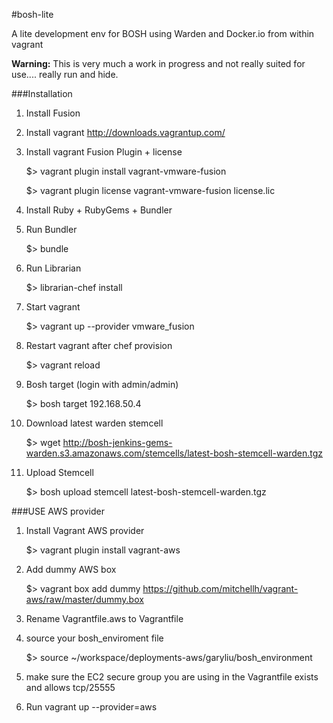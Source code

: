#bosh-lite

A lite development env for BOSH using Warden and Docker.io from within vagrant

**Warning:**   This is very much a work in progress and not really suited for use.... really run and hide.

###Installation

1. Install Fusion 

1. Install vagrant
           http://downloads.vagrantup.com/

1. Install vagrant Fusion Plugin + license
       
    $> vagrant plugin install vagrant-vmware-fusion

    $> vagrant plugin license vagrant-vmware-fusion license.lic

1. Install Ruby + RubyGems + Bundler
1. Run Bundler
     
    $> bundle

1. Run Librarian

    $> librarian-chef install

1. Start vagrant

    $> vagrant up --provider vmware_fusion

1. Restart vagrant after chef provision

    $> vagrant reload

1. Bosh target (login with admin/admin)

    $> bosh target 192.168.50.4
    
1. Download latest warden stemcell

    $> wget http://bosh-jenkins-gems-warden.s3.amazonaws.com/stemcells/latest-bosh-stemcell-warden.tgz
    
1. Upload Stemcell
 
    $> bosh upload stemcell latest-bosh-stemcell-warden.tgz


###USE AWS provider

1. Install Vagrant AWS provider

    $> vagrant plugin install vagrant-aws

1. Add dummy AWS box

    $> vagrant box add dummy https://github.com/mitchellh/vagrant-aws/raw/master/dummy.box

1. Rename Vagrantfile.aws to Vagrantfile

1. source your bosh_enviroment file

    $>  source ~/workspace/deployments-aws/garyliu/bosh_environment

1. make sure the EC2 secure group you are using in the  Vagrantfile exists and allows tcp/25555

1. Run vagrant up --provider=aws


